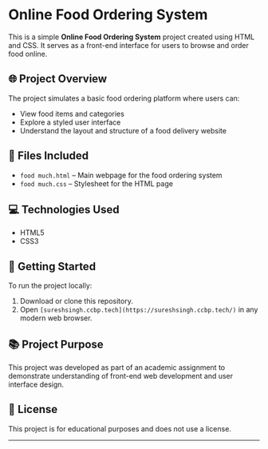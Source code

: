 # Online Food Ordering System

This is a simple **Online Food Ordering System** project created using HTML and CSS. It serves as a front-end interface for users to browse and order food online.

## 🌐 Project Overview

The project simulates a basic food ordering platform where users can:

- View food items and categories
- Explore a styled user interface
- Understand the layout and structure of a food delivery website

## 📁 Files Included

- `food much.html` – Main webpage for the food ordering system
- `food much.css` – Stylesheet for the HTML page

## 💻 Technologies Used

- HTML5
- CSS3

## 🚀 Getting Started

To run the project locally:

1. Download or clone this repository.
2. Open `[sureshsingh.ccbp.tech](https://sureshsingh.ccbp.tech/)` in any modern web browser.


## 📚 Project Purpose

This project was developed as part of an academic assignment to demonstrate understanding of front-end web development and user interface design.

## 📄 License

This project is for educational purposes and does not use a license.

---

